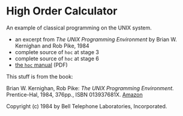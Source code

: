 # High Order Calculator

An example of classical programming on the UNIX system.

- an excerpt from *The UNIX Programming Environment*
  by Brian W. Kernighan and Rob Pike, 1984
- complete source of `hoc` at stage 3
- complete source of `hoc` at stage 6
- [the `hoc` manual](man/hocman.pdf) (PDF)

This stuff is from the book:

Brian W. Kernighan, Rob Pike:
*The UNIX Programming Environment.*
Prentice-Hal, 1984, 376pp., ISBN 013937681X.
[Amazon](https://www.amazon.com/dp/013937681X)

Copyright (c) 1984 by Bell Telephone Laboratories, Incorporated.

